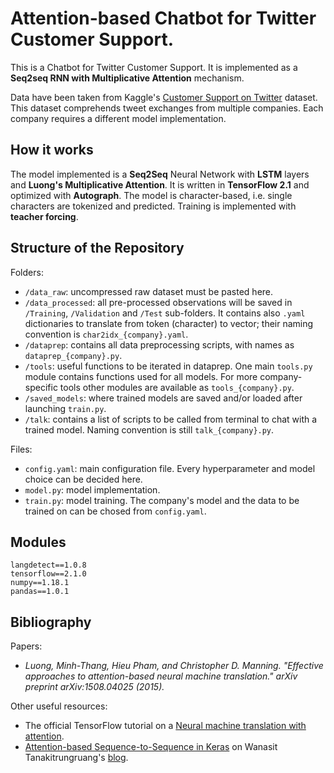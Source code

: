 # Attention-based Chatbot for Twitter Customer Support.

This is a Chatbot for Twitter Customer Support.
It is implemented as a **Seq2seq RNN with Multiplicative Attention** mechanism.

Data have been taken from Kaggle's [Customer Support on Twitter](https://www.kaggle.com/thoughtvector/customer-support-on-twitter) dataset. 
This dataset comprehends tweet exchanges from multiple companies. 
Each company requires a different model implementation.


## How it works

The model implemented is a **Seq2Seq** Neural Network with **LSTM** layers and **Luong's Multiplicative Attention**. 
It is written in **TensorFlow 2.1** and optimized with **Autograph**.
The model is character-based, i.e. single characters are tokenized and predicted.
Training is implemented with **teacher forcing**.


## Structure of the Repository

Folders:
- `/data_raw`: uncompressed raw dataset must be pasted here.
- `/data_processed`: all pre-processed observations will be saved in `/Training`, `/Validation` and `/Test` sub-folders. 
It contains also `.yaml` dictionaries to translate from token (character) to vector; their naming convention is `char2idx_{company}.yaml`.
- `/dataprep`: contains all data preprocessing scripts, with names as `dataprep_{company}.py`.
- `/tools`: useful functions to be iterated in dataprep. 
One main `tools.py` module contains functions used for all models. 
For more company-specific tools other modules are available as `tools_{company}.py`.
- `/saved_models`: where trained models are saved and/or loaded after launching `train.py`.
- `/talk`: contains a list of scripts to be called from terminal to chat with a trained model. Naming convention is still `talk_{company}.py`.

Files:
- `config.yaml`: main configuration file. Every hyperparameter and model choice can be decided here.
- `model.py`: model implementation.
- `train.py`: model training. The company's model and the data to be trained on can be chosed from `config.yaml`.


## Modules
```
langdetect==1.0.8
tensorflow==2.1.0
numpy==1.18.1
pandas==1.0.1
```

## Bibliography

Papers:
- *Luong, Minh-Thang, Hieu Pham, and Christopher D. Manning. "Effective approaches to attention-based neural machine translation." arXiv preprint arXiv:1508.04025 (2015).*

Other useful resources:
- The official TensorFlow tutorial on a [Neural machine translation with attention](https://www.tensorflow.org/tutorials/text/nmt_with_attention).
- [Attention-based Sequence-to-Sequence in Keras](https://wanasit.github.io/attention-based-sequence-to-sequence-in-keras.html) on Wanasit Tanakitrungruang's [blog](https://wanasit.github.io/).
